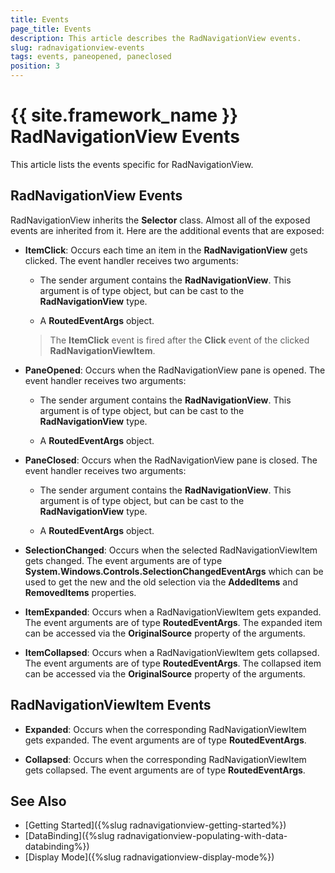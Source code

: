 ```yaml
---
title: Events
page_title: Events
description: This article describes the RadNavigationView events.
slug: radnavigationview-events
tags: events, paneopened, paneclosed
position: 3
---
```


# {{ site.framework_name }} RadNavigationView Events

This article lists the events specific for RadNavigationView.

## RadNavigationView Events

RadNavigationView inherits the __Selector__ class. Almost all of the exposed events are inherited from it. Here are the additional events that are exposed:            

* __ItemClick__: Occurs each time an item in the __RadNavigationView__ gets clicked. The event handler receives two arguments:

	* The sender argument contains the __RadNavigationView__. This argument is of type object, but can be cast to the __RadNavigationView__ type.              

	* A __RoutedEventArgs__ object.                      

	>The __ItemClick__ event is fired after the __Click__ event of the clicked __RadNavigationViewItem__.     

* __PaneOpened__: Occurs when the RadNavigationView pane is opened.  The event handler receives two arguments:  

    * The sender argument contains the __RadNavigationView__. This argument is of type object, but can be cast to the __RadNavigationView__ type.              

	* A __RoutedEventArgs__ object. 

* __PaneClosed__: Occurs when the RadNavigationView pane is closed.  The event handler receives two arguments:  
  
    * The sender argument contains the __RadNavigationView__. This argument is of type object, but can be cast to the __RadNavigationView__ type.              

	* A __RoutedEventArgs__ object. 

* __SelectionChanged__: Occurs when the selected RadNavigationViewItem gets changed. The event arguments are of type __System.Windows.Controls.SelectionChangedEventArgs__ which can be used to get the new and the old selection via the __AddedItems__ and __RemovedItems__ properties.	

* __ItemExpanded__: Occurs when a RadNavigationViewItem gets expanded. The event arguments are of type __RoutedEventArgs__. The expanded item can be accessed via the __OriginalSource__ property of the arguments.

* __ItemCollapsed__: Occurs when a RadNavigationViewItem gets collapsed. The event arguments are of type __RoutedEventArgs__. The collapsed item can be accessed via the __OriginalSource__ property of the arguments.

## RadNavigationViewItem Events

* __Expanded__: Occurs when the corresponding RadNavigationViewItem gets expanded. The event arguments are of type __RoutedEventArgs__.

* __Collapsed__: Occurs when the corresponding RadNavigationViewItem gets collapsed. The event arguments are of type __RoutedEventArgs__.

## See Also 

* [Getting Started]({%slug radnavigationview-getting-started%})
* [DataBinding]({%slug radnavigationview-populating-with-data-databinding%})
* [Display Mode]({%slug radnavigationview-display-mode%})
